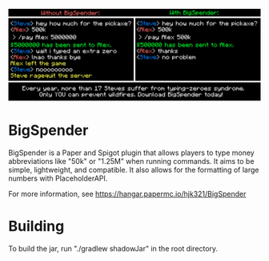 ![](https://github.com/hjk321/BigSpender/blob/main/contrived-scenario.png)

# BigSpender

BigSpender is a Paper and Spigot plugin that allows players to type money abbreviations like "50k" or "1.25M" when running commands. 
It aims to be simple, lightweight, and compatible. It also allows for the formatting of large numbers with PlaceholderAPI.

For more information, see https://hangar.papermc.io/hjk321/BigSpender

# Building

To build the jar, run "./gradlew shadowJar" in the root directory.

